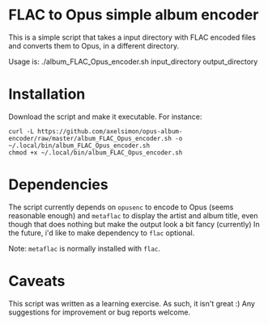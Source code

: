 # FLAC to Opus simple album encoder

This is a simple script that takes a input directory with FLAC encoded files and converts them to Opus, in a different directory.

Usage is:
./album_FLAC_Opus_encoder.sh input_directory output_directory

# Installation
Download the script and make it executable.
For instance:
```
curl -L https://github.com/axelsimon/opus-album-encoder/raw/master/album_FLAC_Opus_encoder.sh -o ~/.local/bin/album_FLAC_Opus_encoder.sh
chmod +x ~/.local/bin/album_FLAC_Opus_encoder.sh
```
# Dependencies
The script currently depends on `opusenc` to encode to Opus (seems reasonable enough) and `metaflac` to display the artist and album title, even though that does nothing but make the output look a bit fancy (currently)
In the future, i'd like to make dependency to `flac` optional.

Note: `metaflac` is normally installed with `flac`.

# Caveats
This script was written as a learning exercise. As such, it isn't great :)
Any suggestions for improvement or bug reports welcome.
